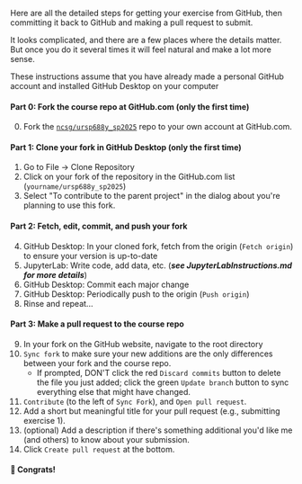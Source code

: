 Here are all the detailed steps for getting your exercise from GitHub, then committing it back to GitHub and making a pull request to submit.

It looks complicated, and there are a few places where the details matter. But once you do it several times it will feel natural and make a lot more sense.

These instructions assume that you have already made a personal GitHub account and installed GitHub Desktop on your computer

#### Part 0: Fork the course repo at GitHub.com (only the first time)
0. Fork the [`ncsg/ursp688y_sp2025`](https://github.com/ncsg/ursp688y_sp2025) repo to your own account at GitHub.com.

#### Part 1: Clone your fork in GitHub Desktop (only the first time)
1. Go to File -> Clone Repository
2. Click on your fork of the repository in the GitHub.com list (`yourname/ursp688y_sp2025`)
3. Select "To contribute to the parent project" in the dialog about you're planning to use this fork.

#### Part 2: Fetch, edit, commit, and push your fork
4. GitHub Desktop: In your cloned fork, fetch from the origin (`Fetch origin`) to ensure your version is up-to-date
5. JupyterLab: Write code, add data, etc. (***see JupyterLabInstructions.md for more details***)
6. GitHub Desktop: Commit each major change
7. GitHub Desktop: Periodically push to the origin (`Push origin`)
8. Rinse and repeat...

#### Part 3: Make a pull request to the course repo
9. In your fork on the GitHub website, navigate to the root directory
9. `Sync fork` to make sure your new additions are the only differences between your fork and the course repo.
    - If prompted, DON'T click the red `Discard commits` button to delete the file you just added; click the green `Update branch` button to sync everything else that might have changed.
10. `Contribute` (to the left of `Sync Fork`), and `Open pull request`.
11. Add a short but meaningful title for your pull request (e.g., submitting exercise 1).
12. (optional) Add a description if there's something additional you'd like me (and others) to know about your submission.
13. Click `Create pull request` at the bottom.

#### 🙌 Congrats!